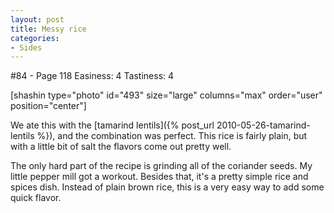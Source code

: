 ```yaml
---
layout: post
title: Messy rice
categories:
- Sides
---
```


#84 - Page 118
Easiness: 4
Tastiness: 4

[shashin type="photo" id="493" size="large" columns="max" order="user" position="center"]

We ate this with the [tamarind lentils]({% post_url 2010-05-26-tamarind-lentils %}), and the combination was perfect. This rice is fairly plain, but with a little bit of salt the flavors come out pretty well.

The only hard part of the recipe is grinding all of the coriander seeds. My little pepper mill got a workout. Besides that, it's a pretty simple rice and spices dish. Instead of plain brown rice, this is a very easy way to add some quick flavor.
